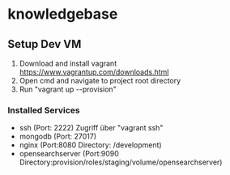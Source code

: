 # knowledgebase

## Setup Dev VM
1. Download and install vagrant https://www.vagrantup.com/downloads.html
2. Open cmd and navigate to project root directory
3. Run "vagrant up --provision"

### Installed Services
- ssh (Port: 2222) Zugriff über "vagrant ssh"
- mongodb (Port: 27017)
- nginx (Port:8080 Directory: /development)
- opensearchserver (Port:9090 Directory:provision/roles/staging/volume/opensearchserver)

